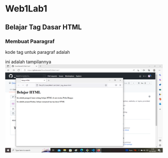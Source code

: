 # Web1Lab1
## Belajar Tag Dasar HTML

### Membuat Paaragraf
kode tag untuk paragraf adalah <p>
ini adalah tampilannya
![Gambar 1](screenshot/ss1.png)
